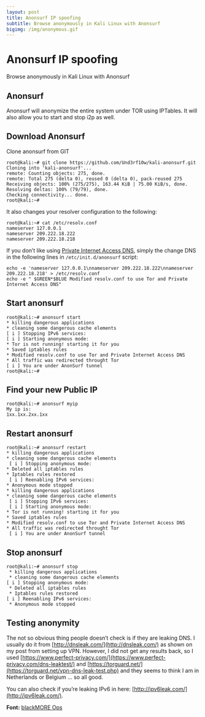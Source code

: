 ```yaml
---
layout: post
title: Anonsurf IP spoofing
subtitle: Browse anonymously in Kali Linux with Anonsurf
bigimg: /img/anonymous.gif
---
```


# Anonsurf IP spoofing
Browse anonymously in Kali Linux with Anonsurf


## Anonsurf

Anonsurf will anonymize the entire system under TOR using IPTables. It will also allow you to start and stop i2p as well.

## Download Anonsurf

Clone anonsurf from GIT

```
root@kali:~# git clone https://github.com/Und3rf10w/kali-anonsurf.git
Cloning into 'kali-anonsurf'...
remote: Counting objects: 275, done.
remote: Total 275 (delta 0), reused 0 (delta 0), pack-reused 275
Receiving objects: 100% (275/275), 163.44 KiB | 75.00 KiB/s, done.
Resolving deltas: 100% (79/79), done.
Checking connectivity... done.
root@kali:~#
```

It also changes your resolver configuration to the following:

```
root@kali:~# cat /etc/resolv.conf
nameserver 127.0.0.1
nameserver 209.222.18.222
nameserver 209.222.18.218
```

If you don’t like using [Private Internet Access DNS](https://www.blackmoreops.com/2015/03/01/setup-vpn-on-kali-linux), simply the change DNS in the following lines in `/etc/init.d/anonsurf` script:

```
echo -e 'nameserver 127.0.0.1\nnameserver 209.222.18.222\nnameserver 209.222.18.218' > /etc/resolv.conf
echo -e " $GREEN*$BLUE Modified resolv.conf to use Tor and Private Internet Access DNS"
```

## Start anonsurf

```
root@kali:~# anonsurf start
* killing dangerous applications
* cleaning some dangerous cache elements
[ i ] Stopping IPv6 services:
[ i ] Starting anonymous mode:
* Tor is not running! starting it for you
* Saved iptables rules
* Modified resolv.conf to use Tor and Private Internet Access DNS
* All traffic was redirected throught Tor
[ i ] You are under AnonSurf tunnel
root@kali:~#
```
## Find your new Public IP

```
root@kali:~# anonsurf myip
My ip is:
1xx.1xx.2xx.1xx
```
 
## Restart anonsurf

```
root@kali:~# anonsurf restart
* killing dangerous applications
* cleaning some dangerous cache elements
 [ i ] Stopping anonymous mode:
* Deleted all iptables rules
* Iptables rules restored
 [ i ] Reenabling IPv6 services:
* Anonymous mode stopped
* killing dangerous applications
* cleaning some dangerous cache elements
 [ i ] Stopping IPv6 services:
 [ i ] Starting anonymous mode:
* Tor is not running! starting it for you
* Saved iptables rules
* Modified resolv.conf to use Tor and Private Internet Access DNS
* All traffic was redirected throught Tor
 [ i ] You are under AnonSurf tunnel

```

## Stop anonsurf
```
root@kali:~# anonsurf stop
 * killing dangerous applications
 * cleaning some dangerous cache elements
[ i ] Stopping anonymous mode:
 * Deleted all iptables rules
 * Iptables rules restored
[ i ] Reenabling IPv6 services:
 * Anonymous mode stopped
```

## Testing anonymity

The not so obvious thing people doesn’t check is if they are leaking DNS. I usually do it from [http://dnsleak.com/](http://dnsleak.com/) as shown on my post from setting up VPN. However, I did not get any results back, so I used [https://www.perfect-privacy.com/](https://www.perfect-privacy.com/dns-leaktest/) and [https://torguard.net/](https://torguard.net/vpn-dns-leak-test.php) and they seems to think I am in Netherlands or Belgium … so all good.

You can also check if you’re leaking IPv6 in here: [http://ipv6leak.com/](http://ipv6leak.com/).

**Font:** [blackMORE Ops](https://www.blackmoreops.com/2016/10/17/browse-anonymously-in-kali-linux-with-anonsurf/)